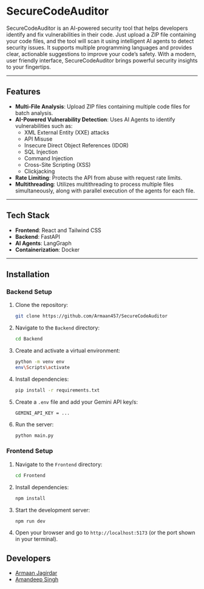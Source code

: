 # SecureCodeAuditor

SecureCodeAuditor is an AI-powered security tool that helps developers identify and fix vulnerabilities in their code. Just upload a ZIP file containing your code files, and the tool will scan it using intelligent AI agents to detect security issues. It supports multiple programming languages and provides clear, actionable suggestions to improve your code’s safety. With a modern, user friendly interface, SecureCodeAuditor brings powerful security insights to your fingertips.

---

## Features

- **Multi-File Analysis**: Upload ZIP files containing multiple code files for batch analysis.
- **AI-Powered Vulnerability Detection**: Uses AI Agents to identify vulnerabilities such as:
  - XML External Entity (XXE) attacks
  - API Misuse
  - Insecure Direct Object References (IDOR)
  - SQL Injection
  - Command Injection
  - Cross-Site Scripting (XSS)
  - Clickjacking
- **Rate Limiting**: Protects the API from abuse with request rate limits.
- **Multithreading**: Utilizes multithreading to process multiple files simultaneously, along with parallel execution of the agents for each file.

---

## Tech Stack

- **Frontend**: React and Tailwind CSS
- **Backend**: FastAPI
- **AI Agents**: LangGraph
- **Containerization**: Docker

---

## Installation

### Backend Setup

1. Clone the repository:
   ```bash
   git clone https://github.com/Armaan457/SecureCodeAuditor
   ```
2. Navigate to the `Backend` directory:
   ```bash
   cd Backend
   ```
3. Create and activate a virtual environment:
   ```bash
   python -m venv env
   env\Scripts\activate
   ```

4. Install dependencies:
   ```bash
   pip install -r requirements.txt
   ```
5. Create a `.env` file and add your Gemini API key/s:
   ```env
   GEMINI_API_KEY = ...
   ```

6. Run the server:
   ```bash
   python main.py
   ```

### Frontend Setup

1. Navigate to the `Frontend` directory:
   ```bash
   cd Frontend
   ```

2. Install dependencies:
   ```bash
   npm install
   ```

3. Start the development server:
   ```bash
   npm run dev
   ```

4. Open your browser and go to `http://localhost:5173` (or the port shown in your terminal).


## Developers

- [Armaan Jagirdar](https://github.com/Armaan457)
- [Amandeep Singh](https://github.com/amandeepsingh29)
